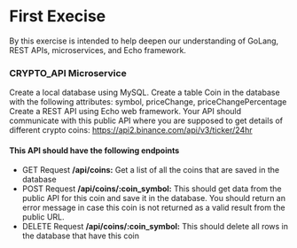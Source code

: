 # First Execise

By this exercise is intended to help deepen our understanding of GoLang, REST APIs, microservices, and Echo framework.

### CRYPTO_API Microservice
Create a local database using MySQL. 
Create a  table Coin in the database with the following attributes: symbol, priceChange, priceChangePercentage
Create a REST API using Echo web framework. 
Your API should communicate with this public API where you are supposed to get details of different crypto coins:
https://api2.binance.com/api/v3/ticker/24hr 

#### This API should have the following endpoints
* GET Request **/api/coins:**  Get a list of all the coins that are saved in the database 
* POST Request  **/api/coins/:coin_symbol:** This should get data from the public API for this coin and save it in the database. You should return an error message in case this coin is not returned as a valid result from the public URL.
* DELETE Request **/api/coins/:coin_symbol:** This should delete all rows in the database that have this coin